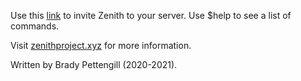 Use this [link](https://discord.com/api/oauth2/authorize?client_id=710700921952141393&permissions=8&scope=bot%20applications.commands) to invite Zenith to your server.
Use $help to see a list of commands.

Visit [zenithproject.xyz](http://zenithproject.xyz) for more information.

Written by Brady Pettengill (2020-2021).
